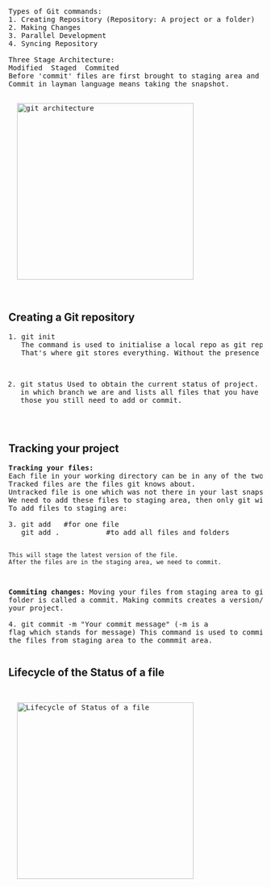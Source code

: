 <pre>
Types of Git commands:
1. Creating Repository (Repository: A project or a folder)
2. Making Changes
3. Parallel Development
4. Syncing Repository

Three Stage Architecture:
Modified  Staged  Commited
Before 'commit' files are first brought to staging area and once the commit is done it get gets removed from Staging Area.
Commit in layman language means taking the snapshot.
<p>
  <img src="https://github.com/Anupriya1729/git-handbook/blob/main/images/Git%203%20stage%20architecture.png" width="350" title="git architecture">
</p>
</pre>


<h2>Creating a Git repository</h2>
<pre>
1. git init
   The command is used to initialise a local repo as git repo. This will create hidden folder called '.git'. 
   That's where git stores everything. Without the presence of .git folder the local repo is not considered as a git repo.

2. git status
   Used to obtain the current status of project. 
   It tells us in which branch we are and lists all files that you have changed or those you still need to add or commit.
</pre>

<h2>Tracking your project</h2>
<pre>
<b>Tracking your files:</b> 
Each file in your working directory can be in any of the two states: tracked or untracked.
Tracked files are the files git knows about.
Untracked file is one which was not there in your last snapshot and is not in your staging area.
We need to add these files to staging area, then only git will understand that it has to track it.
To add files to staging are:<br><br>3. git add <filename>  #for one file
   git add .           #to add all files and folders

    This will stage the latest version of the file.
    After the files are in the staging area, we need to commit.

<b>Commiting changes:</b>
Moving your files from staging area to git folder is called a commit.
Making commits creates a version/snapshot of your project. <br><br>4. git commit -m "Your commit message"
      (-m is a flag which stands for message)
      This command is used to commit. It moves the files from staging area to the commmit area.
</pre>
<h2>Lifecycle of the Status of a file</h2>
<pre>
<p>
  <img src="https://github.com/Anupriya1729/git-handbook/blob/main/images/Lifecycle%20of%20status%20of%20a%20file.jfif" width="350" title="Lifecycle of Status of a file">
</p>
</pre>
